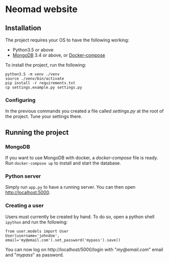 # Neomad website

## Installation

The project requires your OS to have the following working:

- Python3.5 or above
- [MongoDB](http://mongodb.com/) 3.4 or above,  or [Docker-compose](https://docs.docker.com/compose/)


To install the project, run the following:

    python3.5 -m venv ./venv
    source ./venv/bin/activate
    pip install -r requirements.txt
    cp settings.example.py settings.py

### Configuring

In the previous commands you created a file called _settings.py_ at the root of
the project. Tune your settings there.


## Running the project

### MongoDB

If you want to use MongoDB with docker, a _docker-compose_ file is ready.
Run `docker-compose up` to install and start the database.

### Python server

Simply run `app.py` to have a running server.
You can then open [http://localhost:5000](http://localhost:5000).


### Creating a user

Users must currently be created by hand.
To do so, open a python shell `ipython` and run the following:

    from user.models import User
    User(username='johndoe', email='my@email.com').set_password('mypass').save()

You can now log on http://localhost/5000/login with "_my@email.com_" email
and "_mypass_" as password.
